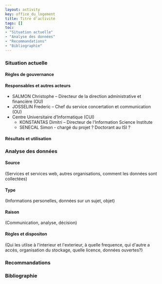 ```yaml
---
layout: activity
key: office_du_logement
title: Titre d'activité
tags: []
toc:
- "Situation actuelle"
- "Analyse des données"
- "Recommandations"
- "Bibliographie"
---
```


### Situation actuelle


#### Règles de gouvernance


#### Responsables et autres acteurs
- SALMON Christophe – Directeur de la direction administrative et financière (OU) 
- JOSSELIN Frederic – Chef du service concertation et communication (OU) 
- Centre Universitaire d’Informatique (CUI) 
    - KONSTANTAS Dimitri – Directeur de l'Information Science Institute 
    - SENECAL Simon - chargé du projet ? Doctorant au ISI ?
    


#### Résultats et utilisation


### Analyse des données

#### Source
(Services et services web, autres organisations, comment les données sont collectées)

#### Type
(Informations personelles, données sur un sujet, objet)

#### Raison
(Communication, analyse, décision)

#### Règles et dispositon
(Qui les utlise à l'interieur et l'exterieur, à quelle frequence, qui d'autre a accès, organisation du stockage, quelle licence, données ouvertes?)


### Recommandations


### Bibliographie

